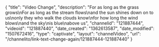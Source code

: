 {
    "title": "Video Change",
    "description": "For as long as the grass grows\nFor as long as the stream flows\nand the sun shines down on to us\nonly they who walk the clouds know\nfor how long the wind blows\nand the sky\nis blue\nabove us",
    "channelid": "121887444",
    "videoid": "121887440",
    "date_created": "1362613587",
    "date_modified": "1507672416",
    "type": "captivate",
    "layout": "channelVideo",
    "url": "\/channelito\/link-text-change-again\/121887444-121887440"
}